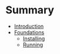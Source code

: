 # Summary

* [Introduction](README.md)
* [Foundations](010_foundations/cover.md)
   * [Installing](010_foundations/install.md)
   * [Running](010_foundations/run.md)

